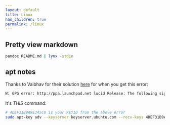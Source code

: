 ```yaml
---
layout: default
title: Linux
has_children: true
permalink: /linux
---
```


## Pretty view markdown
```bash
pandoc README.md | lynx -stdin
```

## apt notes
Thanks to Vaibhav for their solution [here](https://vskulkarni.wordpress.com/2011/10/07/gpg-error-httpppa-launchpad-net/) for when you get this error:
```bash
W: GPG error: http://ppa.launchpad.net lucid Release: The following signatures couldn't be verified because the public key is not available: NO_PUBKEY 4DEF31B9A9E345C0
```

It's *THIS* command: 

```bash
# 4DEF31B9A9E345C0 is your KEYID from the above error
sudo apt-key adv --keyserver keyserver.ubuntu.com --recv-keys 4DEF31B9A9E345C0
```
